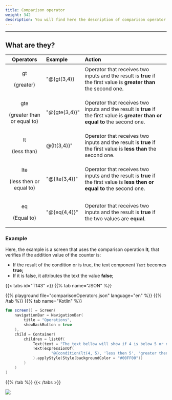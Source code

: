 ```yaml
---
title: Comparison operator
weight: 342
description: You will find here the description of comparison operator
---
```


---

## What are they? 

<table>
  <thead>
    <tr>
      <th style="text-align:center">Operators</th>
      <th style="text-align:left">Example</th>
      <th style="text-align:left">Action</th>
    </tr>
  </thead>
  <tbody>
    <tr>
      <td style="text-align:center">
        <p>gt</p>
        <p>(greater)</p>
      </td>
      <td style="text-align:left">&quot;@{gt(3,4)}</td>
      <td style="text-align:left">Operator that receives two inputs and the result is <b>true</b> if the first
        value is <b>greater than</b> the second one.</td>
    </tr>
    <tr>
      <td style="text-align:center">
        <p>gte</p>
        <p>(greater than or equal to)</p>
      </td>
      <td style="text-align:left">&quot;@{gte(3,4)}&quot;</td>
      <td style="text-align:left">Operator that receives two inputs and the result is <b>true </b>if the
        first value is <b>greater than or equal to</b> the second one.</td>
    </tr>
    <tr>
      <td style="text-align:center">
        <p>lt</p>
        <p>(less than)</p>
      </td>
      <td style="text-align:left">@{lt(3,4)}&quot;</td>
      <td style="text-align:left">Operator that receives two inputs and the result is <b>true</b> if the first
        value is<b> less than</b> the second one.</td>
    </tr>
    <tr>
      <td style="text-align:center">
        <p>lte</p>
        <p>(less then or equal to)</p>
      </td>
      <td style="text-align:left">&quot;@{lte(3,4)}&quot;</td>
      <td style="text-align:left">Operator that receives two inputs and the result is <b>true</b> if the first
        value is <b>less then or equal to </b>the second one.</td>
    </tr>
    <tr>
      <td style="text-align:center">
        <p>eq</p>
        <p>(Equal to)</p>
      </td>
      <td style="text-align:left">&quot;@{eq(4,4)}&quot;</td>
      <td style="text-align:left">Operator that receives two inputs and the result is <b>true</b> if the two
        values are <b>equal</b>.</td>
    </tr>
  </tbody>
</table>

### Example

Here, the example is a screen that uses the comparison operation **It**_,_ that verifies if the addition value of the counter is:

* If the result of the condition or is true, the text component `Text` becomes **true;**
* If it is false, it attributes the text the value **false**; 

{{< tabs id="T143" >}}
{{% tab name="JSON" %}}
<!-- json-playground:comparisonOperators.json
{
   "_beagleComponent_":"beagle:screenComponent",
   "navigationBar":{
      "title":"Operations",
      "showBackButton":true
   },
   "child":{
      "_beagleComponent_":"beagle:container",
      "children":[
         {
            "_beagleComponent_":"beagle:text",
            "text":"The text bellow will show if 4 is below 5 or not"
         },
         {
            "_beagleComponent_":"beagle:text",
            "text":"@{condition(lt(4, 5), 'less then 5', 'greater then 5')}",
            "style":{
               "backgroundColor":"#00FF00"
            }
         }
      ]
   }
}
-->
{{% playground file="comparisonOperators.json" language="en" %}}
{{% /tab %}}
{{% tab name="Kotlin" %}}
```kotlin
fun screen() = Screen(
    navigationBar = NavigationBar(
        title = "Operations",
        showBackButton = true
    ),
    child = Container(
        children = listOf(
            Text(text = "The text bellow will show if 4 is below 5 or not"),
            Text(expressionOf(
                    "@{condition(lt(4, 5), 'less then 5', 'greater then 5')}")
            ).applyStyle(Style(backgroundColor = "#00FF00"))
        )
    )
)
```
{{% /tab %}}
{{< /tabs >}}

![](/shared/comparison.png)

